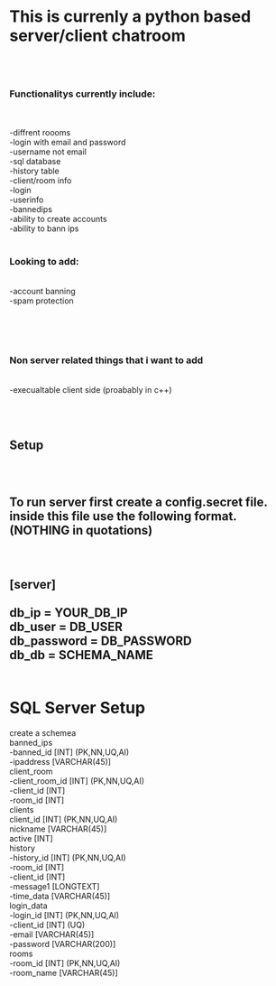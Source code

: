 <h1>This is currenly a python based server/client chatroom</h1><br>
<br>
<h3>Functionalitys currently include:</h3><br>
<br>
-diffrent roooms <br>
-login with email and password <br>
-username not email <br>
-sql database <br>
  -history table <br>
  -client/room info <br>
  -login <br>
  -userinfo <br>
  -bannedips <br>
-ability to create accounts <br>
-ability to bann ips <br>
<br>
<h3>Looking to add:</h3><br>
-account banning <br>
-spam protection <br>


<br><br><br>

<h3>Non server related things that i want to add</h3> <br>
 -execualtable client side (proabably in c++)<br>

<br><br>


<h2>Setup<h2><br>
<p>To run server first create a config.secret file. inside this file use the following format. (NOTHING in quotations)</p>
<br><br>
[server]<br>
<br>
db_ip = YOUR_DB_IP<br>
db_user = DB_USER<br>
db_password = DB_PASSWORD<br>
db_db = SCHEMA_NAME<br>
<br>
<h1>SQL Server Setup</h1>

create a schemea<br>
banned_ips<br>
	-banned_id [INT] (PK,NN,UQ,AI)<br>
	-ipaddress [VARCHAR(45)]<br>
client_room<br>
	-client_room_id [INT] (PK,NN,UQ,AI)<br>
	-client_id [INT] <br>
	-room_id [INT] <br>
clients<br>
	client_id [INT] (PK,NN,UQ,AI)<br>
	nickname [VARCHAR(45)]<br>
	active [INT] <br>
history<br>
	-history_id [INT] (PK,NN,UQ,AI)<br>
	-room_id [INT] <br>
	-client_id [INT] <br>
	-message1 [LONGTEXT]<br>
	-time_data [VARCHAR(45)]<br>
login_data<br>
	-login_id [INT] (PK,NN,UQ,AI)<br>
	-client_id [INT] (UQ)<br>
	-email [VARCHAR(45)]<br>
	-password [VARCHAR(200)]<br>
rooms<br>
	-room_id [INT] (PK,NN,UQ,AI)<br>
	-room_name [VARCHAR(45)]<br>